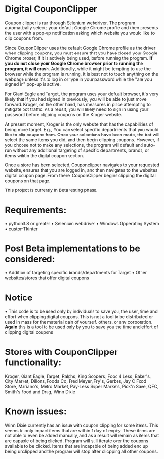 # Digital CouponClipper

Coupon clipper is run through Selenium webdriver. The program automatically selects your default Google Chrome profile and then presents the user with a pop-up notification asking which website you would like to clip coupons from. 

Since CouponClipper uses the default Google Chrome profile as the driver when clipping coupons, you must ensure that you have closed your Google Chrome broser, if it is actively being used, before running the program. **If you do not close your Google Chrome browser prior to running the program, it will crash**. Additionally, while it might be tempting to use the browser while the program is running, it is best not to touch anything on the webpage unless it's to log in or type in your password while the "are you signed in" pop-up is active. 

For Giant Eagle and Target, the program uses your defualt browser, it's very likely that if you had signed in previously, you will be able to just move forward. Kroger, on the other hand, has measures in place attempting to mitigate bot traffic. As a reuslt, you will likely need to sign in using your password before clipping coupons on the Kroger website. 

At present moment, Kroger is the only website that has the capabilities of being more target. E.g., You can select specific departments that you would like to clip coupons from. Once your selections have been made, the bot will select the same items you did, and then begin clipping coupons. However, if you choose not to make any selections, the program will default and auto-run without any additional targeting of specific departments, brands, or items wihtin the digital coupon section. 

Once a store has been selected, Couponclipper navigates to your requested website, ensures that you are logged in, and then navigates to the websites digital coupon page. From there, CouponClipper begins clipping the digital coupons on that page. 

This project is currently in Beta testing phase. 

# Requirements:
• python3.8 or greater
• Selenium webdriver
• Windows Opperating System
• customTkinter

# Post Beta implementations to be considered:

• Addition of targeting specific brands/departments for Target
• Other websites/stores that offer digital coupons

# Notice
• This code is to be used only by individuals to save you, the user, time and effort when clipping digital coupons. This is not a tool to be distributed or used in mass for the material gain of yourself, others, or any corporation. **Again** this is a tool to be used only by you to save you the time and effort of clipping digital coupons 

# Stores with CouponClipper functionality:

Kroger, Giant Eagle, Target, Ralphs, King Soopers, Food 4 Less, Baker's, City Market, Dillons, Foods Co, Fred Meyer, Fry's, Gerbes, Jay C Food Store, Mariano's, Metro Market, Pay-Less Super Markets, Pick'n Save, QFC, Smith's Food and Drug, Winn Dixie

# Known issues:

Winn Dixie currently has an issue with coupon clipping for some items. This seems to only impact items that are within 1 day of expiry. These items are not able to even be added manually, and as a result will remain as items that are capable of being clicked. Program will still iterate over the coupons available to be clicked. Items that are incapable of being added end up being unclipped and the program will stop after clicpping all other coupons. 
